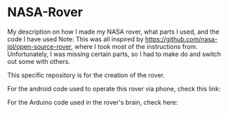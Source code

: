 # NASA-Rover
My description on how I made my NASA rover, what parts I used, and the code I have used
Note: This was all inspired by https://github.com/nasa-jpl/open-source-rover, where I took most of the instructions from. Unfortunately, I was missing certain parts, so I had to make do and switch out some with others.

This specific repository is for the creation of the rover. 

For the android code used to operate this rover via phone, check this link:

For the Arduino code used in the rover's brain, check here: 
